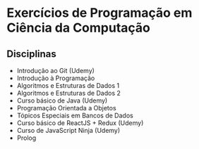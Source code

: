 # Exercícios de Programação em Ciência da Computação

## Disciplinas
- Introdução ao Git (Udemy)
- Introdução à Programação
- Algoritmos e Estruturas de Dados 1
- Algoritmos e Estruturas de Dados 2
- Curso básico de Java (Udemy)
- Programação Orientada a Objetos
- Tópicos Especiais em Bancos de Dados
- Curso básico de ReactJS + Redux (Udemy)
- Curso de JavaScript Ninja (Udemy)
- Prolog
